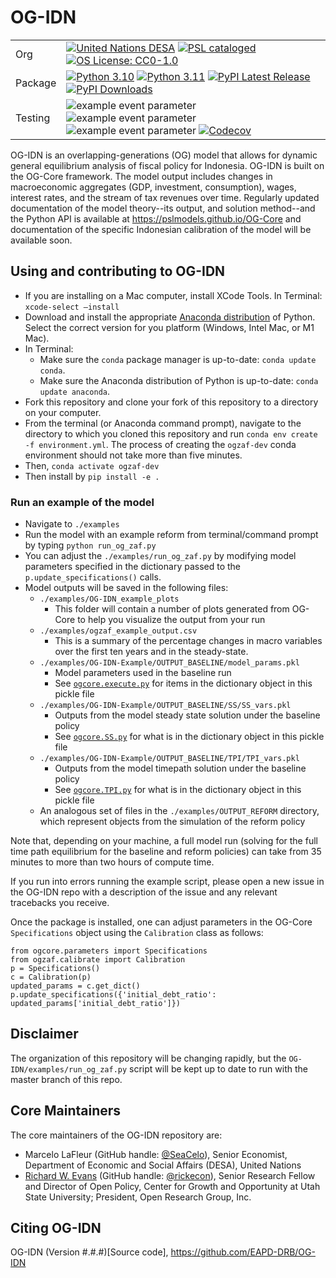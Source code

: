 # OG-IDN

| | |
| --- | --- |
| Org | [![United Nations DESA](https://img.shields.io/badge/United%20Nations%20DESA-blue)](https://www.un.org/en/desa) [![PSL cataloged](https://img.shields.io/badge/PSL-cataloged-a0a0a0.svg)](https://www.PSLmodels.org) [![OS License: CC0-1.0](https://img.shields.io/badge/OS%20License-CC0%201.0-yellow)](https://github.com/EAPD-DRB/OG-IDN/blob/main/LICENSE) |
| Package | [![Python 3.10](https://img.shields.io/badge/python-3.10-blue.svg)](https://www.python.org/downloads/release/python-31013/) [![Python 3.11](https://img.shields.io/badge/python-3.11-blue.svg)](https://www.python.org/downloads/release/python-3116/) [![PyPI Latest Release](https://img.shields.io/pypi/v/ogzaf.svg)](https://pypi.org/project/ogzaf/) [![PyPI Downloads](https://img.shields.io/pypi/dm/ogzaf.svg?label=PyPI%20downloads)](https://pypi.org/project/ogzaf/) |
| Testing | ![example event parameter](https://github.com/EAPD-DRB/OG-IDN/actions/workflows/build_and_test.yml/badge.svg?branch=main) ![example event parameter](https://github.com/EAPD-DRB/OG-IDN/actions/workflows/deploy_docs.yml/badge.svg?branch=main) ![example event parameter](https://github.com/EAPD-DRB/OG-IDN/actions/workflows/check_format.yml/badge.svg?branch=main) [![Codecov](https://codecov.io/gh/EAPD-DRB/OG-IDN/branch/main/graph/badge.svg)](https://codecov.io/gh/EAPD-DRB/OG-IDN) |

OG-IDN is an overlapping-generations (OG) model that allows for dynamic general equilibrium analysis of fiscal policy for Indonesia. OG-IDN is built on the OG-Core framework. The model output includes changes in macroeconomic aggregates (GDP, investment, consumption), wages, interest rates, and the stream of tax revenues over time. Regularly updated documentation of the model theory--its output, and solution method--and the Python API is available at https://pslmodels.github.io/OG-Core and documentation of the specific Indonesian calibration of the model will be available soon.


## Using and contributing to OG-IDN

* If you are installing on a Mac computer, install XCode Tools. In Terminal: `xcode-select —install`
* Download and install the appropriate [Anaconda distribution](https://www.anaconda.com/products/distribution#Downloads) of Python. Select the correct version for you platform (Windows, Intel Mac, or M1 Mac).
* In Terminal:
  * Make sure the `conda` package manager is up-to-date: `conda update conda`.
  * Make sure the Anaconda distribution of Python is up-to-date: `conda update anaconda`.
* Fork this repository and clone your fork of this repository to a directory on your computer.
* From the terminal (or Anaconda command prompt), navigate to the directory to which you cloned this repository and run `conda env create -f environment.yml`. The process of creating the `ogzaf-dev` conda environment should not take more than five minutes.
* Then, `conda activate ogzaf-dev`
* Then install by `pip install -e .`
### Run an example of the model
* Navigate to `./examples`
* Run the model with an example reform from terminal/command prompt by typing `python run_og_zaf.py`
* You can adjust the `./examples/run_og_zaf.py` by modifying model parameters specified in the dictionary passed to the `p.update_specifications()` calls.
* Model outputs will be saved in the following files:
  * `./examples/OG-IDN_example_plots`
    * This folder will contain a number of plots generated from OG-Core to help you visualize the output from your run
  * `./examples/ogzaf_example_output.csv`
    * This is a summary of the percentage changes in macro variables over the first ten years and in the steady-state.
  * `./examples/OG-IDN-Example/OUTPUT_BASELINE/model_params.pkl`
    * Model parameters used in the baseline run
    * See [`ogcore.execute.py`](https://github.com/PSLmodels/OG-Core/blob/master/ogcore/execute.py) for items in the dictionary object in this pickle file
  * `./examples/OG-IDN-Example/OUTPUT_BASELINE/SS/SS_vars.pkl`
    * Outputs from the model steady state solution under the baseline policy
    * See [`ogcore.SS.py`](https://github.com/PSLmodels/OG-Core/blob/master/ogcore/SS.py) for what is in the dictionary object in this pickle file
  * `./examples/OG-IDN-Example/OUTPUT_BASELINE/TPI/TPI_vars.pkl`
    * Outputs from the model timepath solution under the baseline policy
    * See [`ogcore.TPI.py`](https://github.com/PSLmodels/OG-Core/blob/master/ogcore/TPI.py) for what is in the dictionary object in this pickle file
  * An analogous set of files in the `./examples/OUTPUT_REFORM` directory, which represent objects from the simulation of the reform policy

Note that, depending on your machine, a full model run (solving for the full time path equilibrium for the baseline and reform policies) can take from 35 minutes to more than two hours of compute time.

If you run into errors running the example script, please open a new issue in the OG-IDN repo with a description of the issue and any relevant tracebacks you receive.

Once the package is installed, one can adjust parameters in the OG-Core `Specifications` object using the `Calibration` class as follows:

```
from ogcore.parameters import Specifications
from ogzaf.calibrate import Calibration
p = Specifications()
c = Calibration(p)
updated_params = c.get_dict()
p.update_specifications({'initial_debt_ratio': updated_params['initial_debt_ratio']})
```

## Disclaimer
The organization of this repository will be changing rapidly, but the `OG-IDN/examples/run_og_zaf.py` script will be kept up to date to run with the master branch of this repo.

## Core Maintainers

The core maintainers of the OG-IDN repository are:

* Marcelo LaFleur (GitHub handle: [@SeaCelo](https://github.com/SeaCelo)), Senior Economist, Department of Economic and Social Affairs (DESA), United Nations
* [Richard W. Evans](https://sites.google.com/site/rickecon/) (GitHub handle: [@rickecon](https://github.com/rickecon)), Senior Research Fellow and Director of Open Policy, Center for Growth and Opportunity at Utah State University; President, Open Research Group, Inc.

## Citing OG-IDN

OG-IDN (Version #.#.#)[Source code], https://github.com/EAPD-DRB/OG-IDN
